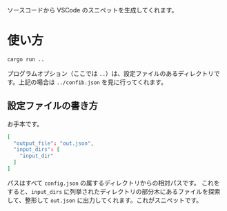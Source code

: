 ソースコードから VSCode のスニペットを生成してくれます。

# 使い方

```sh
cargo run ..
```
プログラムオプション（ここでは `..`）は、設定ファイルのあるディレクトリです。上記の場合は `../confib.json` を見に行ってくれます。

## 設定ファイルの書き方

お手本です。

```json:{prefix}/config.json
[
  "output_file": "out.json",
  "input_dirs": [
    "input_dir"
  ]
]
```

パスはすべて `config.json` の属するディレクトリからの相対パスです。
これをすると、`input_dirs` に列挙されたディレクトリの部分木にあるファイルを探索して、整形して `out.json` に出力してくれます。これがスニペットです。
